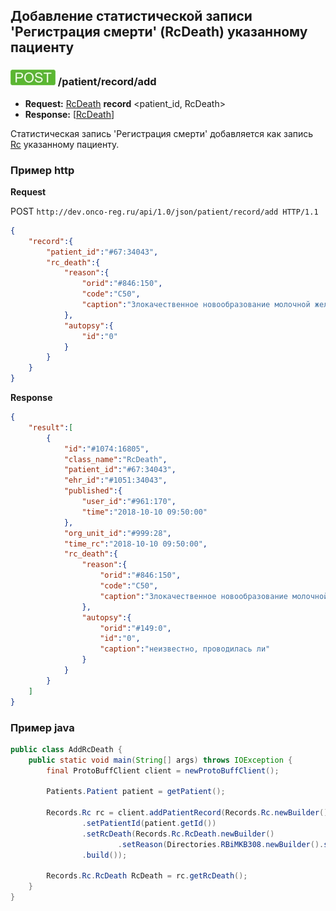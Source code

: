 ## Добавление статистической записи 'Регистрация смерти' (RcDeath) указанному пациенту 

### ![POST](../../../../../img/post.png) /patient/record/add
* **Request:** [RcDeath](../../../../../types/types.md#com.siams.med.api.Rc.RcDeath) **record** <patient_id, RcDeath>
* **Response:** [[RcDeath](../../../../../types/types.md#com.siams.med.api.Rc.RcDeath)]

Статистическая запись 'Регистрация смерти' добавляется как запись [Rc](../../../../../types/types.md#com.siams.med.api.Rc) указанному пациенту.

### Пример http 

**Request**

POST `http://dev.onco-reg.ru/api/1.0/json/patient/record/add HTTP/1.1`
```json
{
    "record":{
        "patient_id":"#67:34043",
        "rc_death":{
            "reason":{
                "orid":"#846:150",
                "code":"C50",
                "caption":"Злокачественное новообразование молочной железы"
            },
            "autopsy":{
                "id":"0"
            }
        }
    }
}
```

**Response**
```json
{
    "result":[
        {
            "id":"#1074:16805",
            "class_name":"RcDeath",
            "patient_id":"#67:34043",
            "ehr_id":"#1051:34043",
            "published":{
                "user_id":"#961:170",
                "time":"2018-10-10 09:50:00"
            },
            "org_unit_id":"#999:28",
            "time_rc":"2018-10-10 09:50:00",
            "rc_death":{
                "reason":{
                    "orid":"#846:150",
                    "code":"C50",
                    "caption":"Злокачественное новообразование молочной железы"
                },
                "autopsy":{
                    "orid":"#149:0",
                    "id":"0",
                    "caption":"неизвестно, проводилась ли"
                }
            }
        }
    ]
}
```


### Пример java

```java
public class AddRcDeath {
    public static void main(String[] args) throws IOException {
        final ProtoBuffClient client = newProtoBuffClient();

        Patients.Patient patient = getPatient();

        Records.Rc rc = client.addPatientRecord(Records.Rc.newBuilder()
                .setPatientId(patient.getId())
                .setRcDeath(Records.Rc.RcDeath.newBuilder()
                        .setReason(Directories.RBiMKB308.newBuilder().setCode("C50")))
                .build());

        Records.Rc.RcDeath RcDeath = rc.getRcDeath();
    }
}
```

